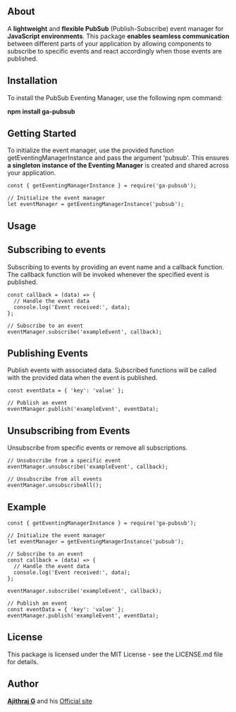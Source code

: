 <h2>About</h2>

A <b>lightweight</b> and <b>flexible PubSub</b> (Publish-Subscribe) event manager for <b>JavaScript environments</b>. This package <b>enables seamless communication</b> between different parts of your application by allowing components to subscribe to specific events and react accordingly when those events are published.

<h2>Installation</h2>
To install the PubSub Eventing Manager, use the following npm command:

**npm install ga-pubsub**


<h2>Getting Started</h2>

To initialize the event manager, use the provided function getEventingManagerInstance and pass the argument 'pubsub'. This ensures **a singleton instance of the Eventing Manager** is created and shared across your application.

```
const { getEventingManagerInstance } = require('ga-pubsub');

// Initialize the event manager
let eventManager = getEventingManagerInstance('pubsub');
```

<h2>Usage</h2>

<h2>Subscribing to events</h2>
Subscribing to events by providing an event name and a callback function. The callback function will be invoked whenever the specified event is published.

```
const callback = (data) => {
  // Handle the event data
  console.log('Event received:', data);
};

// Subscribe to an event
eventManager.subscribe('exampleEvent', callback);
```

<h2>Publishing Events</h2>
Publish events with associated data. Subscribed functions will be called with the provided data when the event is published.

```
const eventData = { 'key': 'value' };

// Publish an event
eventManager.publish('exampleEvent', eventData);
```

<h2>Unsubscribing from Events</h2>
Unsubscribe from specific events or remove all subscriptions.

```
// Unsubscribe from a specific event
eventManager.unsubscribe('exampleEvent', callback);

// Unsubscribe from all events
eventManager.unsubscribeAll();
```

<h2>Example</h2>

```
const { getEventingManagerInstance } = require('ga-pubsub');

// Initialize the event manager
let eventManager = getEventingManagerInstance('pubsub');

// Subscribe to an event
const callback = (data) => {
  // Handle the event data
  console.log('Event received:', data);
};

eventManager.subscribe('exampleEvent', callback);

// Publish an event
const eventData = { 'key': 'value' };
eventManager.publish('exampleEvent', eventData);
```

<h2>License</h2>
This package is licensed under the MIT License - see the LICENSE.md file for details.


<h2>Author</h2>

[**Ajithraj G**][npmsite] and his [Official site][website]


[website]: https://ajithraj-g.web.app
[npmsite]: https://www.npmjs.com/~ajithraj-g

